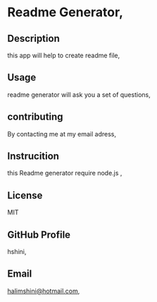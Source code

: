 # Readme Generator,
  ## Description 
  this app will help to create readme file,
  ## Usage 
  readme generator will ask you  a set of questions,
  ## contributing 
  By contacting me at my email adress,
  ## Instrucition 
   this Readme generator require node.js ,
  ## License
  MIT
  ## GitHub Profile 
   hshini,
  ## Email 
   halimshini@hotmail.com,

